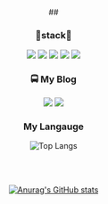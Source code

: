 <div align = center>
## <div align=center> <h3>🚗stack🚕</h3> </div>
<div align=center>
<img src="https://img.shields.io/badge/Python-3766AB?style=flat-square&logo=Python&logoColor=white"/></a>  </t> <img src="https://img.shields.io/badge/Android-3DDC84?style=flat-square&logo=Android&logoColor=white"/> </t> <img src="https://img.shields.io/badge/Kotlin-1568AB?style=flat-squre&logo=Kotlin&logoColor=white"/> </t><img src="https://img.shields.io/badge/Flutter-4479A1?style=flat-square&logo=Flutter&logoColor=white"/> </t> <img src="https://img.shields.io/badge/Dart-0175C2?style=flat-squre&logo=Dart&logoColor=white"/>
</div>

<div align=center> <h3>🚍 My Blog </h3> </div>
<div align=center>
<a href="https://velog.io/@ho-taek" target="_blank"><img src="https://img.shields.io/badge/Velog-20c997?style=flat-square&logo=Vimeo&logoColor=white"/></a>
<a href="https://goodbegunishalfdone.tistory.com/"><img src="https://img.shields.io/badge/Tistory-000000?style=flat-square&logo=Tistory&logoColor=orange"/></a>
</div>

<div align=center> <h3>My Langauge</h3></div>

  ![Top Langs](https://github-readme-stats.vercel.app/api/top-langs/?username=ho-taek)


</br>
</br>
  
  [![Anurag's GitHub stats](https://github-readme-stats.vercel.app/api?username=ho-taek)](https://github.com/anuraghazra/github-readme-stats?show_icons=true?theme=dark)
 
</div>
